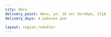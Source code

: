 ```yaml
---
city: Омск
delivery_point: Омск, ул. 10 лет Октября, 211А
delivery_days: 4 рабочих дня

layout: region_reduktor
---
```

